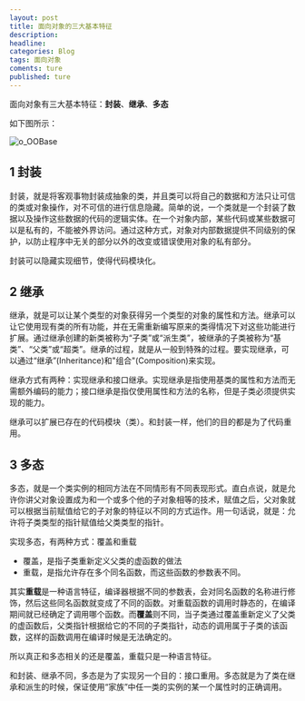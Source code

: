 ```yaml
---
layout: post
title: 面向对象的三大基本特征
description:
headline:
categories: Blog
tags: 面向对象
coments: ture
published: ture
---
```

面向对象有三大基本特征：**封装**、**继承**、**多态**

如下图所示：

![o_OOBase](http://otfc4cl9r.bkt.clouddn.com/o_OOBase.gif)

## 1 封装

封装，就是将客观事物封装成抽象的类，并且类可以将自己的数据和方法只让可信的类或对象操作，对不可信的进行信息隐藏。简单的说，一个类就是一个封装了数据以及操作这些数据的代码的逻辑实体。在一个对象内部，某些代码或某些数据可以是私有的，不能被外界访问。通过这种方式，对象对内部数据提供不同级别的保护，以防止程序中无关的部分以外的改变或错误使用对象的私有部分。<br>

封装可以隐藏实现细节，使得代码模块化。

## 2 继承

继承，就是可以让某个类型的对象获得另一个类型的对象的属性和方法。继承可以让它使用现有类的所有功能，并在无需重新编写原来的类得情况下对这些功能进行扩展。通过继承创建的新类被称为“子类”或“派生类”，被继承的子类被称为“基类”、“父类”或“超类”。继承的过程，就是从一般到特殊的过程。要实现继承，可以通过“继承”(Inheritance)和"组合"(Composition)来实现。<br>

继承方式有两种：实现继承和接口继承。实现继承是指使用基类的属性和方法而无需额外编码的能力；接口继承是指仅使用属性和方法的名称，但是子类必须提供实现的能力。<br>

继承可以扩展已存在的代码模块（类）。和封装一样，他们的目的都是为了代码重用。

## 3 多态

多态，就是一个类实例的相同方法在不同情形有不同表现形式。直白点说，就是允许你讲父对象设置成为和一个或多个他的子对象相等的技术，赋值之后，父对象就可以根据当前赋值给它的子对象的特征以不同的方式运作。用一句话说，就是：允许将子类类型的指针赋值给父类类型的指针。<br>

实现多态，有两种方式：覆盖和重载

- 覆盖，是指子类重新定义父类的虚函数的做法
- 重载，是指允许存在多个同名函数，而这些函数的参数表不同。

其实**重载**是一种语言特征，编译器根据不同的参数表，会对同名函数的名称进行修饰，然后这些同名函数就变成了不同的函数。对重载函数的调用时静态的，在编译期间就已经确定了调用哪个函数。而**覆盖**则不同，当子类通过覆盖重新定义了父类的虚函数后，父类指针根据给它的不同的子类指针，动态的调用属于子类的该函数，这样的函数调用在编译时候是无法确定的。<br>

所以真正和多态相关的还是覆盖，重载只是一种语言特征。<br>

和封装、继承不同，多态是为了实现另一个目的：接口重用。多态就是为了类在继承和派生的时候，保证使用“家族”中任一类的实例的某一个属性时的正确调用。

